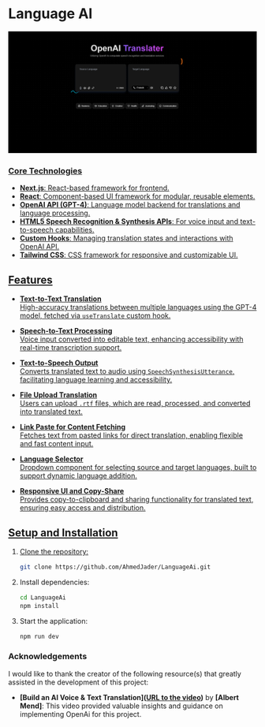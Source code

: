 # Language AI 
<a href="https://github.com/AhmedJader/LanguageAi">
<img src="Screenshot 2024-10-27 014131.png" alt="website home screen">

### Core Technologies

- **Next.js**: React-based framework for frontend.
- **React**: Component-based UI framework for modular, reusable elements.
- **OpenAI API (GPT-4)**: Language model backend for translations and language processing.
- **HTML5 Speech Recognition & Synthesis APIs**: For voice input and text-to-speech capabilities.
- **Custom Hooks**: Managing translation states and interactions with OpenAI API.
- **Tailwind CSS**: CSS framework for responsive and customizable UI.

## Features

- **Text-to-Text Translation**  
  High-accuracy translations between multiple languages using the GPT-4 model, fetched via `useTranslate` custom hook.

- **Speech-to-Text Processing**  
  Voice input converted into editable text, enhancing accessibility with real-time transcription support.

- **Text-to-Speech Output**  
  Converts translated text to audio using `SpeechSynthesisUtterance`, facilitating language learning and accessibility.

- **File Upload Translation**  
  Users can upload `.rtf` files, which are read, processed, and converted into translated text.

- **Link Paste for Content Fetching**  
  Fetches text from pasted links for direct translation, enabling flexible and fast content input.

- **Language Selector**  
  Dropdown component for selecting source and target languages, built to support dynamic language addition.

- **Responsive UI and Copy-Share**  
  Provides copy-to-clipboard and sharing functionality for translated text, ensuring easy access and distribution.

## Setup and Installation

1. Clone the repository:
   ```bash
   git clone https://github.com/AhmedJader/LanguageAi.git
   ```

2. Install dependencies:
   ```bash
   cd LanguageAi
   npm install
   ```

3. Start the application:
   ```bash
   npm run dev
   ```

### Acknowledgements

I would like to thank the creator of the following resource(s) that greatly assisted in the development of this project:

- **[Build an AI Voice & Text Translation]([URL to the video](https://www.youtube.com/watch?v=dGHFV_RMGag&t=912s))** by **[Albert Mend]**: This video provided valuable insights and guidance on implementing OpenAi for this project.
